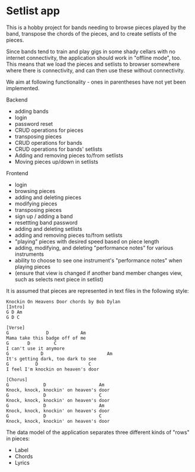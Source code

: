 # Setlist app

This is a hobby project for bands needing to browse pieces played by the band, transpose the chords of the pieces, and to create setlists of the pieces.

Since bands tend to train and play gigs in some shady cellars with no internet connectivity, the application should work in "offline mode", too. This means that we load the pieces and setlists to browser somewhere where there is connectivity, and can then use these without connectivity.

We aim at following functionality - ones in parentheses have not yet been implemented.

Backend

- adding bands
- login
- password reset
- CRUD operations for pieces
- transposing pieces
- CRUD operations for bands
- CRUD operations for bands' setlists
- Adding and removing pieces to/from setlists
- Moving pieces up/down in setlists

Frontend

- login
- browsing pieces
- adding and deleting pieces
- modifying pieces
- transposing pieces
- sign up / adding a band
- resettting band password
- adding and deleting setlists
- adding and removing pieces to/from setlists
- "playing" pieces with desired speed based on piece length
- adding, modifying, and deleting "performance notes" for various instruments
- ability to choose to see one instrument's "performance notes" when playing pieces
- (ensure that view is changed if another band member changes view, such as selects next piece in setlist)

It is assumed that pieces are represented in text files in the following style:

```
Knockin On Heavens Door chords by Bob Dylan
[Intro]
G D Am
G D C

[Verse]
G              D            Am
Mama take this badge off of me
G       D         C
I can't use it anymore
G            D                        Am
It's getting dark, too dark to see
G          D                   C
I feel I'm knockin on heaven's door

[Chorus]
G             D                    Am
Knock, knock, knockin' on heaven's door
G             D                    C
Knock, knock, knockin' on heaven's door
G             D                    Am
Knock, knock, knockin' on heaven's door
G             D                    C
Knock, knock, knockin' on heaven's door
```

The data model of the application separates three different kinds of "rows" in pieces:

- Label
- Chords
- Lyrics
